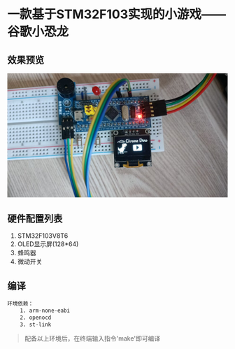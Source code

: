 # 一款基于STM32F103实现的小游戏——谷歌小恐龙
## 效果预览
![Chrome_Dino](/Assets/Chrome_Dino.png)

## 硬件配置列表
1. STM32F103V8T6
2. OLED显示屏(128*64)
3. 蜂鸣器
4. 微动开关

## 编译

    环境依赖：
        1. arm-none-eabi
        2. openocd
        3. st-link
> 配备以上环境后，在终端输入指令'make'即可编译
